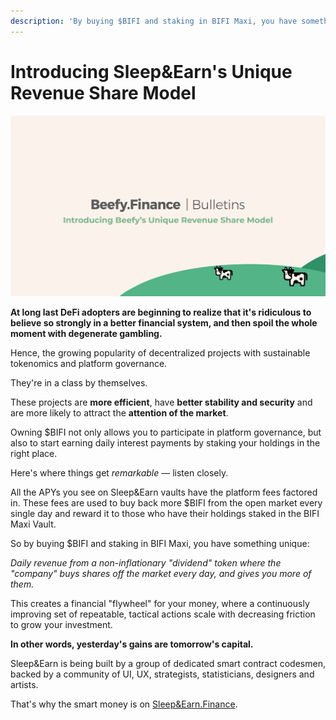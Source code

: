 ```yaml
---
description: 'By buying $BIFI and staking in BIFI Maxi, you have something unique'
---
```


# Introducing Sleep&Earn's Unique Revenue Share Model

![](../.gitbook/assets/bulletin-introducing-beefys-unique-revenue-share-model.png)

**At long last DeFi adopters are beginning to realize that it's ridiculous to believe so strongly in a better financial system, and then spoil the whole moment with degenerate gambling.**

Hence, the growing popularity of decentralized projects with sustainable tokenomics and platform governance.

They're in a class by themselves.

These projects are **more efficient**, have **better stability and security** and are more likely to attract the **attention of the market**.

Owning $BIFI not only allows you to participate in platform governance, but also to start earning daily interest payments by staking your holdings in the right place.

Here's where things get _remarkable_ — listen closely.

All the APYs you see on Sleep&Earn vaults have the platform fees factored in. These fees are used to buy back more $BIFI from the open market every single day and reward it to those who have their holdings staked in the BIFI Maxi Vault.

So by buying $BIFI and staking in BIFI Maxi, you have something unique:

_Daily revenue from a non-inflationary "dividend" token where the "company" buys shares off the market every day, and gives you more of them._

This creates a financial "flywheel" for your money, where a continuously improving set of repeatable, tactical actions scale with decreasing friction to grow your investment.

**In other words, yesterday's gains are tomorrow's capital.**

Sleep&Earn is being built by a group of dedicated smart contract codesmen, backed by a community of UI, UX, strategists, statisticians, designers and artists.

That's why the smart money is on [Sleep&Earn.Finance](https://www.beefy.finance/).

